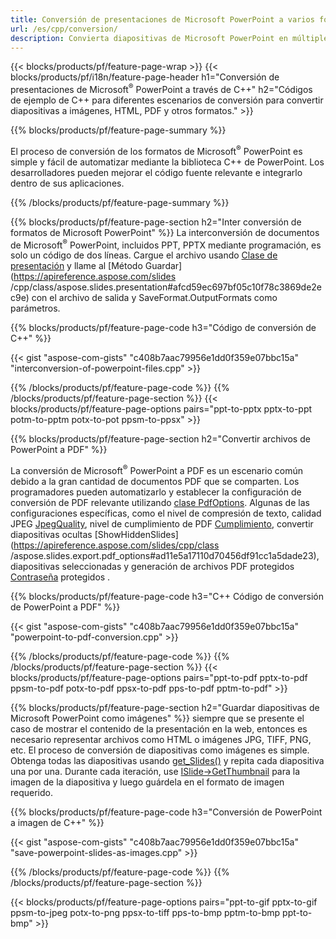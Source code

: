 ```yaml
---
title: Conversión de presentaciones de Microsoft PowerPoint a varios formatos usando C++
url: /es/cpp/conversion/
description: Convierta diapositivas de Microsoft PowerPoint en múltiples archivos, incluidos HTML, PDF y formatos de imagen dentro de aplicaciones basadas en C++.
---
```


{{< blocks/products/pf/feature-page-wrap >}}
{{< blocks/products/pf/i18n/feature-page-header h1="Conversión de presentaciones de Microsoft<sup>®</sup> PowerPoint a través de C++" h2="Códigos de ejemplo de C++ para diferentes escenarios de conversión para convertir diapositivas a imágenes, HTML, PDF y otros formatos." >}}

{{% blocks/products/pf/feature-page-summary %}}

El proceso de conversión de los formatos de Microsoft<sup>®</sup> PowerPoint es simple y fácil de automatizar mediante la biblioteca C++ de PowerPoint. Los desarrolladores pueden mejorar el código fuente relevante e integrarlo dentro de sus aplicaciones. 

{{% /blocks/products/pf/feature-page-summary  %}}

{{% blocks/products/pf/feature-page-section  h2="Inter conversión de formatos de Microsoft PowerPoint" %}}
La interconversión de documentos de Microsoft<sup>®</sup> PowerPoint, incluidos PPT, PPTX mediante programación, es solo un código de dos líneas. Cargue el archivo usando [Clase de presentación](https://apireference.aspose.com/slides/cpp/class/aspose.slides.presentation) y llame al [Método Guardar](https://apireference.aspose.com/slides /cpp/class/aspose.slides.presentation#afcd59ec697bf05c10f78c3869de2ec9e) con el archivo de salida y SaveFormat.OutputFormats como parámetros.

{{% blocks/products/pf/feature-page-code h3="Código de conversión de C++" %}}

{{< gist "aspose-com-gists" "c408b7aac79956e1dd0f359e07bbc15a" "interconversion-of-powerpoint-files.cpp" >}}


{{% /blocks/products/pf/feature-page-code  %}}
{{% /blocks/products/pf/feature-page-section %}}
{{< blocks/products/pf/feature-page-options pairs="ppt-to-pptx pptx-to-ppt potm-to-pptm potx-to-pot ppsm-to-ppsx" >}}


{{% blocks/products/pf/feature-page-section  h2="Convertir archivos de PowerPoint a PDF" %}}

La conversión de Microsoft<sup>®</sup> PowerPoint a PDF es un escenario común debido a la gran cantidad de documentos PDF que se comparten. Los programadores pueden automatizarlo y establecer la configuración de conversión de PDF relevante utilizando [clase PdfOptions](https://apireference.aspose.com/slides/cpp/class/aspose.slides.export.pdf_options). Algunas de las configuraciones específicas, como el nivel de compresión de texto, calidad JPEG [JpegQuality](https://apireference.aspose.com/slides/cpp/class/aspose.slides.export.pdf_options#a6bbf3bd303430757aa85ac9e3d184861), nivel de cumplimiento de PDF [Cumplimiento](https://apireference.aspose.com/slides/cpp/class/aspose.slides.export.pdf_options#aa9dfc92dd22455248ac171c24876cb8f), convertir diapositivas ocultas [ShowHiddenSlides](https://apireference.aspose.com/slides/cpp/class /aspose.slides.export.pdf_options#ad11e5a17110d70456df91cc1a5dade23), diapositivas seleccionadas y generación de archivos PDF protegidos [Contraseña](https://apireference.aspose.com/slides/cpp/class/aspose.slides.export.pdf_options#ab42606dbbf983fe00cc45a19565391a7) protegidos .

{{% blocks/products/pf/feature-page-code h3="C++ Código de conversión de PowerPoint a PDF" %}}

{{< gist "aspose-com-gists" "c408b7aac79956e1dd0f359e07bbc15a" "powerpoint-to-pdf-conversion.cpp" >}}

{{% /blocks/products/pf/feature-page-code  %}}
{{% /blocks/products/pf/feature-page-section %}}
{{< blocks/products/pf/feature-page-options pairs="ppt-to-pdf pptx-to-pdf ppsm-to-pdf potx-to-pdf ppsx-to-pdf pps-to-pdf pptm-to-pdf" >}}


{{% blocks/products/pf/feature-page-section  h2="Guardar diapositivas de Microsoft PowerPoint como imágenes" %}}
siempre que se presente el caso de mostrar el contenido de la presentación en la web, entonces es necesario representar archivos como HTML o imágenes JPG, TIFF, PNG, etc. El proceso de conversión de diapositivas como imágenes es simple. Obtenga todas las diapositivas usando [get_Slides()](https://apireference.aspose.com/slides/cpp/class/aspose.slides.presentation#a9981b38f5a01d9fa5482f05b0a75974c) y repita cada diapositiva una por una. Durante cada iteración, use [ISlide->GetThumbnail](https://apireference.aspose.com/slides/cpp/class/aspose.slides.i_slide#a7bd377d403ff886232df21351c1fe783) para la imagen de la diapositiva y luego guárdela en el formato de imagen requerido. 

{{% blocks/products/pf/feature-page-code h3="Conversión de PowerPoint a imagen de C++" %}}

{{< gist "aspose-com-gists" "c408b7aac79956e1dd0f359e07bbc15a" "save-powerpoint-slides-as-images.cpp" >}}

{{% /blocks/products/pf/feature-page-code %}}
{{% /blocks/products/pf/feature-page-section %}}

{{< blocks/products/pf/feature-page-options pairs="ppt-to-gif pptx-to-gif ppsm-to-jpeg potx-to-png ppsx-to-tiff pps-to-bmp pptm-to-bmp ppt-to-bmp" >}}
